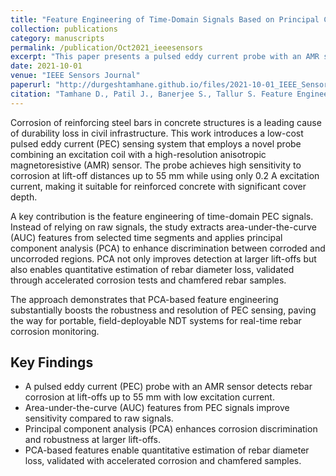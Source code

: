 ```yaml
---
title: "Feature Engineering of Time-Domain Signals Based on Principal Component Analysis for Rebar Corrosion Assessment Using Pulse Eddy Current"
collection: publications
category: manuscripts
permalink: /publication/Oct2021_ieeesensors
excerpt: "This paper presents a pulsed eddy current probe with an AMR sensor for non-destructive rebar corrosion detection. By applying PCA to time-domain features, the system enhances sensitivity at large lift-offs and enables quantitative estimation of rebar diameter loss."
date: 2021-10-01
venue: "IEEE Sensors Journal"
paperurl: "http://durgeshtamhane.github.io/files/2021-10-01_IEEE_Sensors_Journal.pdf"
citation: "Tamhane D., Patil J., Banerjee S., Tallur S. Feature Engineering of Time-Domain Signals Based on Principal Component Analysis for Rebar Corrosion Assessment Using Pulse Eddy Current. IEEE Sensors Journal. 2021;21(19):22086–22094. doi:10.1109/JSEN.2021.3103545."
---
```


Corrosion of reinforcing steel bars in concrete structures is a leading cause of durability loss in civil infrastructure.
This work introduces a low-cost pulsed eddy current (PEC) sensing system that employs a novel probe combining an excitation coil with a
high-resolution anisotropic magnetoresistive (AMR) sensor. The probe achieves high sensitivity to corrosion at lift-off distances up
to 55 mm while using only 0.2 A excitation current, making it suitable for reinforced concrete with significant cover depth.

A key contribution is the feature engineering of time-domain PEC signals. Instead of relying on raw signals,
the study extracts area-under-the-curve (AUC) features from selected time segments and applies principal component analysis (PCA)
to enhance discrimination between corroded and uncorroded regions. PCA not only improves detection at larger
lift-offs but also enables quantitative estimation of rebar diameter loss, validated through accelerated corrosion tests and 
chamfered rebar samples.

The approach demonstrates that PCA-based feature engineering substantially boosts the robustness and resolution of PEC sensing,
paving the way for portable, field-deployable NDT systems for real-time rebar corrosion monitoring.

## Key Findings
- A pulsed eddy current (PEC) probe with an AMR sensor detects rebar corrosion at lift-offs up to 55 mm with low excitation current.  
- Area-under-the-curve (AUC) features from PEC signals improve sensitivity compared to raw signals.  
- Principal component analysis (PCA) enhances corrosion discrimination and robustness at larger lift-offs.  
- PCA-based features enable quantitative estimation of rebar diameter loss, validated with accelerated corrosion and chamfered samples.  


